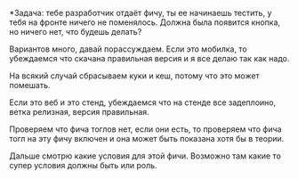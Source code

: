 *Задача: тебе разработчик отдаёт фичу, ты ее начинаешь тестить, у тебя на фронте ничего не поменялось. Должна была появится кнопка, но ничего нет, что будешь делать? 

Вариантов много, давай порассуждаем. Если это мобилка, то убеждаемся что скачана правильная версия и я все делаю так как надо.

На всякий случай сбрасываем куки и кеш, потому что это может помешать.

Если это веб и это стенд, убеждаемся что на стенде все задеплоино, ветка релизная, версия правильная.

Проверяем что фича тоглов нет, если они есть, то проверяем что фича тогл на эту фичу включен и она может быть показана хотя бы в теории.

Дальше смотрю какие условия для этой фичи. Возможно там какие то супер условия должны быть или роль.
